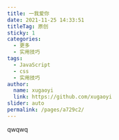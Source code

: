 ```yaml
---
title: 一我爱你
date: 2021-11-25 14:33:51
titleTag: 原创
sticky: 1
categories:
  - 更多
  - 实用技巧
tags:
  - JavaScript
  - css
  - 实用技巧
author:
  name: xugaoyi
  link: https://github.com/xugaoyi
slider: auto
permalink: /pages/a729c2/
---
```


qwqwq

